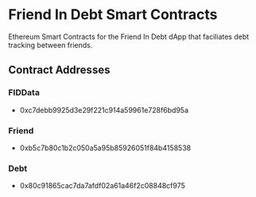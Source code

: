 # Friend In Debt Smart Contracts

Ethereum Smart Contracts for the Friend In Debt dApp that faciliates debt tracking between friends.

## Contract Addresses
### FIDData
* 0xc7debb9925d3e29f221c914a59961e728f6bd95a

### Friend
* 0xb5c7b80c1b2c050a5a95b85926051f84b4158538

### Debt 
* 0x80c91865cac7da7afdf02a61a46f2c08848cf975
